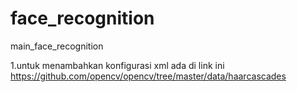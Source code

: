 # face_recognition
main_face_recognition


1.untuk menambahkan konfigurasi xml ada di link ini
https://github.com/opencv/opencv/tree/master/data/haarcascades